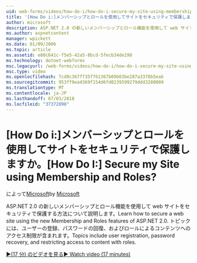 ```yaml
---
uid: web-forms/videos/how-do-i/how-do-i-secure-my-site-using-membership-and-roles
title: '[How Do i:]メンバーシップとロールを使用してサイトをセキュリティで保護しますか。 | Microsoft Docs'
author: microsoft
description: ASP.NET 2.0 の新しいメンバーシップとロール機能を使用して web サイトをセキュリティで保護する方法について説明します。 ユーザー登録、パスワードの回復、restricti などのトピック.
ms.author: aspnetcontent
manager: wpickett
ms.date: 01/09/2006
ms.topic: article
ms.assetid: e80c641c-f5e5-42a5-8bcd-5fecb34de198
ms.technology: dotnet-webforms
msc.legacyurl: /web-forms/videos/how-do-i/how-do-i-secure-my-site-using-membership-and-roles
msc.type: video
ms.openlocfilehash: 7cd8c367ff35f761367b09b03be287a3378b5eab
ms.sourcegitcommit: 953ff9ea4369f154d6fd0239599279ddd3280009
ms.translationtype: MT
ms.contentlocale: ja-JP
ms.lasthandoff: 07/03/2018
ms.locfileid: "37372898"
---
```

<a name="how-do-i-secure-my-site-using-membership-and-roles"></a><span data-ttu-id="d8d1f-105">[How Do i:]メンバーシップとロールを使用してサイトをセキュリティで保護しますか。</span><span class="sxs-lookup"><span data-stu-id="d8d1f-105">[How Do I:] Secure my Site using Membership and Roles?</span></span>
====================
<span data-ttu-id="d8d1f-106">によって[Microsoft](https://github.com/microsoft)</span><span class="sxs-lookup"><span data-stu-id="d8d1f-106">by [Microsoft](https://github.com/microsoft)</span></span>

<span data-ttu-id="d8d1f-107">ASP.NET 2.0 の新しいメンバーシップとロール機能を使用して web サイトをセキュリティで保護する方法について説明します。</span><span class="sxs-lookup"><span data-stu-id="d8d1f-107">Learn how to secure a web site using the new Membership and Roles features of ASP.NET 2.0.</span></span> <span data-ttu-id="d8d1f-108">トピックには、ユーザーの登録、パスワードの回復、およびロールによるコンテンツへのアクセス制限が含まれます。</span><span class="sxs-lookup"><span data-stu-id="d8d1f-108">Topics include user registration, password recovery, and restricting access to content with roles.</span></span>

[<span data-ttu-id="d8d1f-109">&#9654;(17 分) のビデオを見る</span><span class="sxs-lookup"><span data-stu-id="d8d1f-109">&#9654; Watch video (17 minutes)</span></span>](https://channel9.msdn.com/Blogs/ASP-NET-Site-Videos/how-do-i-secure-my-site-using-membership-and-roles)
